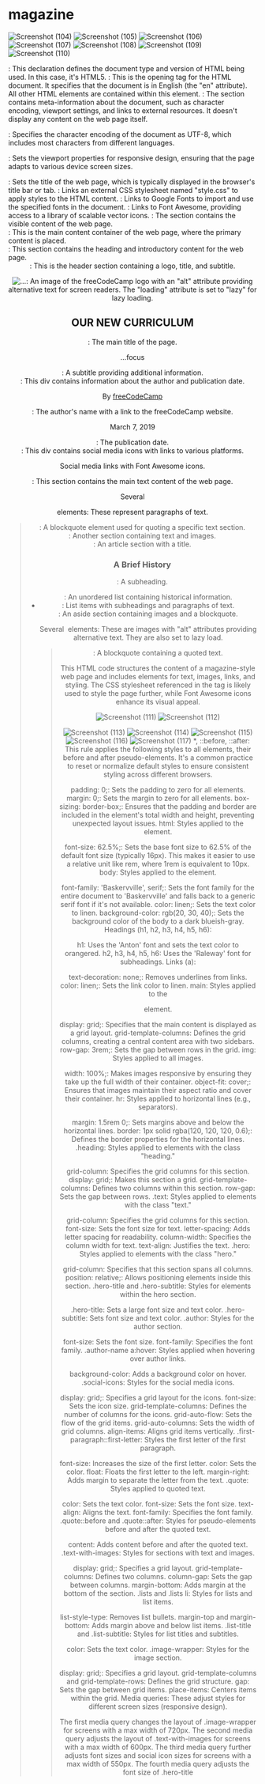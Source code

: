 # magazine




![Screenshot (104)](https://github.com/Tanishka-khamesara/magazine/assets/127411985/297f5083-4352-48a3-be8b-d15de72e3229)
![Screenshot (105)](https://github.com/Tanishka-khamesara/magazine/assets/127411985/46b00b60-2386-4111-ab1a-c5bf1f65f6a2)
![Screenshot (106)](https://github.com/Tanishka-khamesara/magazine/assets/127411985/ce852c24-9658-4013-bf3f-dda83eb3dbad)
![Screenshot (107)](https://github.com/Tanishka-khamesara/magazine/assets/127411985/10a95864-6704-4a98-a4a5-00039ab6d19f)
![Screenshot (108)](https://github.com/Tanishka-khamesara/magazine/assets/127411985/f7076c2b-8a5d-4730-9e39-b00b063bfe70)
![Screenshot (109)](https://github.com/Tanishka-khamesara/magazine/assets/127411985/fa90bfd0-9b08-4872-9715-41fc7b2c97bb)
![Screenshot (110)](https://github.com/Tanishka-khamesara/magazine/assets/127411985/bc94f4bc-1e29-4663-8100-6cba4cacaac7)
<!DOCTYPE html>: This declaration defines the document type and version of HTML being used. In this case, it's HTML5.

<html lang="en">: This is the opening tag for the HTML document. It specifies that the document is in English (the "en" attribute). All other HTML elements are contained within this element.

<head>: The <head> section contains meta-information about the document, such as character encoding, viewport settings, and links to external resources. It doesn't display any content on the web page itself.

<meta charset="UTF-8">: Specifies the character encoding of the document as UTF-8, which includes most characters from different languages.

<meta name="viewport" content="width=device-width, initial-scale=1.0">: Sets the viewport properties for responsive design, ensuring that the page adapts to various device screen sizes.

<title>Magazine</title>: Sets the title of the web page, which is typically displayed in the browser's title bar or tab.

<link href="./style.css" rel="stylesheet">: Links an external CSS stylesheet named "style.css" to apply styles to the HTML content.

<link href="https://fonts.googleapis.com/css?family=Anton%7CBaskervville%7CRaleway&display=swap" rel="stylesheet">: Links to Google Fonts to import and use the specified fonts in the document.

<link rel="stylesheet" href="https://use.fontawesome.com/releases/v5.8.2/css/all.css">: Links to Font Awesome, providing access to a library of scalable vector icons.

<body>: The <body> section contains the visible content of the web page.

<main>: This is the main content container of the web page, where the primary content is placed.

<section class="heading">: This section contains the heading and introductory content for the web page.

<header class="hero">: This is the header section containing a logo, title, and subtitle.

<img src="..." alt="..." loading="lazy" class="hero-img">: An image of the freeCodeCamp logo with an "alt" attribute providing alternative text for screen readers. The "loading" attribute is set to "lazy" for lazy loading.

<h1 class="hero-title">OUR NEW CURRICULUM</h1>: The main title of the page.

<p class="hero-subtitle">...focus</p>: A subtitle providing additional information.

<div class="author">: This div contains information about the author and publication date.

<p class="author-name">By <a href="..." target="_blank" rel="noreferrer">freeCodeCamp</a></p>: The author's name with a link to the freeCodeCamp website.

<p class="publish-date">March 7, 2019</p>: The publication date.

<div class="social-icons">: This div contains social media icons with links to various platforms.

Social media links with Font Awesome icons.
<section class="text">: This section contains the main text content of the web page.

Several <p> elements: These represent paragraphs of text.

<blockquote>: A blockquote element used for quoting a specific text section.

<section class="text text-with-images">: Another section containing text and images.

<article class="brief-history">: An article section with a title.

<h3 class="list-title">A Brief History</h3>: A subheading.

<ul class="lists">: An unordered list containing historical information.

<li>: List items with subheadings and paragraphs of text.
<aside class="image-wrapper">: An aside section containing images and a blockquote.

Several <img> elements: These are images with "alt" attributes providing alternative text. They are also set to lazy load.

<blockquote class="image-quote">: A blockquote containing a quoted text.

This HTML code structures the content of a magazine-style web page and includes elements for text, images, links, and styling. The CSS stylesheet referenced in the <link> tag is likely used to style the page further, while Font Awesome icons enhance its visual appeal.


![Screenshot (111)](https://github.com/Tanishka-khamesara/magazine/assets/127411985/6d9fb525-80ff-4450-823f-53d19a5c5315)
![Screenshot (112)](https://github.com/Tanishka-khamesara/magazine/assets/127411985/dd4b6f60-9cb3-4654-b040-79e3c25b2ca8)

![Screenshot (113)](https://github.com/Tanishka-khamesara/magazine/assets/127411985/4dd73426-22b5-45fb-a349-66e58e4fdab3)
![Screenshot (114)](https://github.com/Tanishka-khamesara/magazine/assets/127411985/ce0713ef-760b-4296-abb7-fb16931741a5)
![Screenshot (115)](https://github.com/Tanishka-khamesara/magazine/assets/127411985/6a82b9e9-7a0c-4b71-aeb7-22061e670b9f)
![Screenshot (116)](https://github.com/Tanishka-khamesara/magazine/assets/127411985/a3452768-db71-437e-b01f-71f0c5853bcb)
![Screenshot (117)](https://github.com/Tanishka-khamesara/magazine/assets/127411985/e3e05536-b85a-44f2-98c9-56e04ab05c4d)
*, ::before, ::after: This rule applies the following styles to all elements, their before and after pseudo-elements. It's a common practice to reset or normalize default styles to ensure consistent styling across different browsers.

padding: 0;: Sets the padding to zero for all elements.
margin: 0;: Sets the margin to zero for all elements.
box-sizing: border-box;: Ensures that the padding and border are included in the element's total width and height, preventing unexpected layout issues.
html: Styles applied to the <html> element.

font-size: 62.5%;: Sets the base font size to 62.5% of the default font size (typically 16px). This makes it easier to use a relative unit like rem, where 1rem is equivalent to 10px.
body: Styles applied to the <body> element.

font-family: 'Baskervville', serif;: Sets the font family for the entire document to 'Baskervville' and falls back to a generic serif font if it's not available.
color: linen;: Sets the text color to linen.
background-color: rgb(20, 30, 40);: Sets the background color of the body to a dark blueish-gray.
Headings (h1, h2, h3, h4, h5, h6):

h1: Uses the 'Anton' font and sets the text color to orangered.
h2, h3, h4, h5, h6: Uses the 'Raleway' font for subheadings.
Links (a):

text-decoration: none;: Removes underlines from links.
color: linen;: Sets the link color to linen.
main: Styles applied to the <main> element.

display: grid;: Specifies that the main content is displayed as a grid layout.
grid-template-columns: Defines the grid columns, creating a central content area with two sidebars.
row-gap: 3rem;: Sets the gap between rows in the grid.
img: Styles applied to all images.

width: 100%;: Makes images responsive by ensuring they take up the full width of their container.
object-fit: cover;: Ensures that images maintain their aspect ratio and cover their container.
hr: Styles applied to horizontal lines (e.g., separators).

margin: 1.5rem 0;: Sets margins above and below the horizontal lines.
border: 1px solid rgba(120, 120, 120, 0.6);: Defines the border properties for the horizontal lines.
.heading: Styles applied to elements with the class "heading."

grid-column: Specifies the grid columns for this section.
display: grid;: Makes this section a grid.
grid-template-columns: Defines two columns within this section.
row-gap: Sets the gap between rows.
.text: Styles applied to elements with the class "text."

grid-column: Specifies the grid columns for this section.
font-size: Sets the font size for text.
letter-spacing: Adds letter spacing for readability.
column-width: Specifies the column width for text.
text-align: Justifies the text.
.hero: Styles applied to elements with the class "hero."

grid-column: Specifies that this section spans all columns.
position: relative;: Allows positioning elements inside this section.
.hero-title and .hero-subtitle: Styles for elements within the hero section.

.hero-title: Sets a large font size and text color.
.hero-subtitle: Sets font size and text color.
.author: Styles for the author section.

font-size: Sets the font size.
font-family: Specifies the font family.
.author-name a:hover: Styles applied when hovering over author links.

background-color: Adds a background color on hover.
.social-icons: Styles for the social media icons.

display: grid;: Specifies a grid layout for the icons.
font-size: Sets the icon size.
grid-template-columns: Defines the number of columns for the icons.
grid-auto-flow: Sets the flow of the grid items.
grid-auto-columns: Sets the width of grid columns.
align-items: Aligns grid items vertically.
.first-paragraph::first-letter: Styles the first letter of the first paragraph.

font-size: Increases the size of the first letter.
color: Sets the color.
float: Floats the first letter to the left.
margin-right: Adds margin to separate the letter from the text.
.quote: Styles applied to quoted text.

color: Sets the text color.
font-size: Sets the font size.
text-align: Aligns the text.
font-family: Specifies the font family.
.quote::before and .quote::after: Styles for pseudo-elements before and after the quoted text.

content: Adds content before and after the quoted text.
.text-with-images: Styles for sections with text and images.

display: grid;: Specifies a grid layout.
grid-template-columns: Defines two columns.
column-gap: Sets the gap between columns.
margin-bottom: Adds margin at the bottom of the section.
.lists and .lists li: Styles for lists and list items.

list-style-type: Removes list bullets.
margin-top and margin-bottom: Adds margin above and below list items.
.list-title and .list-subtitle: Styles for list titles and subtitles.

color: Sets the text color.
.image-wrapper: Styles for the image section.

display: grid;: Specifies a grid layout.
grid-template-columns and grid-template-rows: Defines the grid structure.
gap: Sets the gap between grid items.
place-items: Centers items within the grid.
Media queries: These adjust styles for different screen sizes (responsive design).

The first media query changes the layout of .image-wrapper for screens with a max width of 720px.
The second media query adjusts the layout of .text-with-images for screens with a max width of 600px.
The third media query further adjusts font sizes and social icon sizes for screens with a max width of 550px.
The fourth media query adjusts the font size of .hero-title
